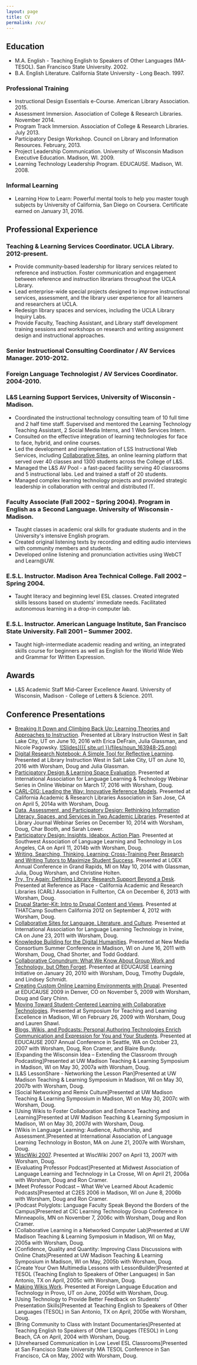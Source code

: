 ```yaml
---
layout: page
title: CV
permalink: /cv/
---
```


## Education

* M.A. English - Teaching English to Speakers of Other Languages (MA-TESOL). San Francisco State University. 2002.
* B.A. English Literature. California State University - Long Beach. 1997.

### Professional Training

* Instructional Design Essentials e-Course. American Library Association. 2015.
* Assessment Immersion. Association of College & Research Libraries. November 2014.
* Program Track Immersion. Association of College & Research Libraries. July 2013.
* Participatory Design Workshop. Council on Library and Information Resources. February, 2013.
* Project Leadership Communication. University of Wisconsin Madison Executive Education. Madison, WI. 2009.
* Learning Technology Leadership Program. EDUCAUSE. Madison, WI. 2008.

### Informal Learning

* Learning How to Learn: Powerful mental tools to help you master tough subjects by University of California, San Diego on Coursera. Certificate earned on January 31, 2016.


## Professional Experience

### Teaching & Learning Services Coordinator. UCLA Library. 2012-present.

* Provide community-based leadership for library services related to reference and instruction. Foster communication and engagement between reference and instruction librarians throughout the UCLA Library.
* Lead enterprise-wide special projects designed to improve instructional services, assessment, and the library user experience for all learners and researchers at UCLA.
* Redesign library spaces and services, including the UCLA Library Inquiry Labs.
* Provide Faculty, Teaching Assistant, and Library staff development training sessions and workshops on research and writing assignment design and instructional approaches.

<!-- space design, faculty and TA development, library staff development/workshops, website redesign, Strategic Planning, teaching, outreach and FYE, online learning, -->

### Senior Instructional Consulting Coordinator / AV Services Manager. 2010-2012.

### Foreign Language Technologist / AV Services Coordinator. 2004-2010.

### L&S Learning Support Services, University of Wisconsin - Madison.

* Coordinated the instructional technology consulting team of 10 full time and 2 half time staff. Supervised and mentored the Learning Technology Teaching Assistant, 2 Social Media Interns, and 1 Web Services Intern.
* Consulted on the effective integration of learning technologies for face to face, hybrid, and online courses.
* Led the development and implementation of LSS Instructional Web Services, including [Collaborative Sites](http://news.ls.wisc.edu/announcements/collaborative-sites-taking-off-in-ls-courses/), an online learning platform that served over 40 classes and 1300 students across the College of L&S.
* Managed the L&S AV Pool - a fast-paced facility serving 40 classrooms and 5 instructional labs. Led and trained a staff of 20 students.
* Managed complex learning technology projects and provided strategic leadership in collaboration with central and distributed IT.


### Faculty Associate (Fall 2002 – Spring 2004). Program in English as a Second Language. University of Wisconsin - Madison. 

* Taught classes in academic oral skills for graduate students and in the University's intensive English program.
* Created original listening texts by recording and editing audio interviews with community members and students.
* Developed online listening and pronunciation activities using WebCT and Learn@UW.

### E.S.L. Instructor. Madison Area Technical College. Fall 2002 – Spring 2004.

* Taught literacy and beginning level ESL classes. Created integrated skills lessons based on students' immediate needs. Facilitated autonomous learning in a drop-in computer lab.

### E.S.L. Instructor. American Language Institute, San Francisco State University. Fall 2001 – Summer 2002.

* Taught high-intermediate academic reading and writing, an integrated skills course for beginners as well as English for the World Wide Web and Grammar for Written Expression.

## Awards

* L&S Academic Staff Mid-Career Excellence Award. University of Wisconsin, Madison - College of Letters & Science. 2011.

## Conference Presentations 

* [Breaking It Down and Climbing Back Up: Learning Theories and Approaches to Instruction](http://liw16.sched.org/event/5yjR/breaking-it-down-and-climbing-back-up-learning-theories-and-approaches-to-instruction). Presented at Library Instruction West in Salt Lake City, UT on June 10, 2016 with Erica DeFrain, Julia Glassman, and Nicole Pagowsky. [![Slides]({{ site.url }}/files/noun_163948-25.png)](http://google.com)
* [Digital Research Notebook: A Simple Tool for Reflective Learning](http://liw16.sched.org/event/5yk8/short-sessions-guided-adventures-in-team-hiking-collaborations-between-librarians-and-writing-program-faculty-to-flip-the-one-shot-library-workshop-digital-research-notebook-a-simple-tool-for-reflective-learning-at-scale). Presented at Library Instruction West in Salt Lake City, UT on June 10, 2016 with Worsham, Doug and Julia Glassman.
* [Participatory Design & Learning Space Evaluation](http://www.iallt.org/page-1843136). Presented at International Association for Language Learning & Technology Webinar Series in Online Webinar on March 17, 2016 with Worsham, Doug.
* [CARL-DIG: Leading the Way: Innovative Reference Models](http://carl-conference.org/sessions/153). Presented at California Academic & Research Libraries Association in San Jose, CA on April 5, 2014a with Worsham, Doug.
* [Data, Assessment, and Participatory Design: Rethinking Information Literacy, Spaces, and Services in Two Academic Libraries](http://lj.libraryjournal.com/2014/11/webcasts/data-assessment-and-participatory-design-rethinking-information-literacy-spaces-and-services-in-two-academic-libraries/). Presented at Library Journal Webinar Series on December 10, 2014 with Worsham, Doug, Char Booth, and Sarah Lower.
* [Participatory Design: Insights, Ideabox, Action Plan](https://sites.google.com/site/swallt2014/home/conference-schedule). Presented at Southwest Association of Language Learning and Technology in Los Angeles, CA on April 11, 2014b with Worsham, Doug.
* [Writing, Searching, Thinking, Learning: Cross-Training Peer Research and Writing Tutors to Maximize Student Success](http://www.loexconference.org/sessions.html). Presented at LOEX Annual Conference in Grand Rapids, MI on May 10, 2014 with Glassman, Julia, Doug Worsham, and Christine Holten.
* [Try, Try Again: Defining Library Research Support Beyond a Desk](http://carl-acrl.org/ig/carldigs/referenceasplace.html). Presented at Reference as Place - California Academic and Research Libraries (CARL) Association in Fullterton, CA on December 6, 2013 with Worsham, Doug.
* [Drupal Starter-Kit: Intro to Drupal Content and Views](http://socal2012.thatcamp.org/workshops/). Presented at THATCamp Southern California 2012 on September 4, 2012 with Worsham, Doug.
* [Collaborative Sites for Language, Literature, and Culture](https://www.iallt.org/thursday_june_23). Presented at International Association for Language Learning Technology in Irvine, CA on June 23, 2011 with Worsham, Doug.
* [Knowledge Building for the Digital Humanities](http://www.nmc.org/pdf/2011/2011_NMC_Summer_Conference_Program.pdf). Presented at New Media Consortium Summer Conference in Madison, WI on June 16, 2011 with Worsham, Doug, Chad Shorter, and Todd Goddard.
* [Collaborative Conundrum: What We Know About Group Work and Technology, but Often Forget](http://net.educause.edu/ELI10/Program/1022371?PRODUCT_CODE=ELI10/SESS12). Presented at EDUCAUSE Learning Initiative on January 20, 2010 with Worsham, Doug, Timothy Dugdale, and Lindsey Schmidt.
* [Creating Custom Online Learning Environments with Drupal](http://www.educause.edu/annual-conference/2009/creating-custom-online-learning-environments-drupal). Presented at EDUCAUSE 2009 in Denver, CO on November 5, 2009 with Worsham, Doug and Gary Chinn.
* [Moving Toward Student-Centered Learning with Collaborative Technologies](http://www.minds.wisconsin.edu/handle/1793/35054?show=full). Presented at Symposium for Teaching and Learning Excellence in Madison, WI on February 26, 2009 with Worsham, Doug and Lauren Shawl.
* [Blogs, Wikis, and Podcasts: Personal Authoring Technologies Enrich Communication and Expression for You and Your Students](http://www.educause.edu/annual-conference/2007/seminar-03f-blogs-wikis-and-podcasts-personal-authoring-technologies-enrich-communication-and-expressi). Presented at EDUCAUSE 2007 Annual Conference in Seattle, WA on October 23, 2007 with Worsham, Doug, Ron Cramer, and Blaire Bundy.
* [Expanding the Wisconsin Idea – Extending the Classroom through Podcasting]Presented at UW Madison Teaching & Learning Symposium in Madison, WI on May 30, 2007a with Worsham, Doug.
* [L&S LessonShare - Networking the Lesson Plan]Presented at UW Madison Teaching & Learning Symposium in Madison, WI on May 30, 2007b with Worsham, Doug.
* [Social Networking and Remix Culture]Presented at UW Madison Teaching & Learning Symposium in Madison, WI on May 30, 2007c with Worsham, Doug.
* [Using Wikis to Foster Collaboration and Enhance Teaching and Learning]Presented at UW Madison Teaching & Learning Symposium in Madison, WI on May 30, 2007d with Worsham, Doug.
* [Wikis in Language Learning: Audience, Authorship, and Assessment.]Presented at International Association of Language Learning Technology in Boston, MA on June 21, 2007e with Worsham, Doug.
* [WiscWiki 2007](https://wiscwikis.wikispaces.com/WiscWiki2007). Presented at WiscWiki 2007 on April 13, 2007f with Worsham, Doug.
* [Evaluating Professor Podcast]Presented at Midwest Association of Language Learning and Technology in La Crosse, WI on April 21, 2006a with Worsham, Doug and Ron Cramer.
* [Meet Professor Podcast – What We’ve Learned About Academic Podcasts]Presented at C2ES 2006 in Madison, WI on June 8, 2006b with Worsham, Doug and Ron Cramer.
* [Podcast Polyglots: Language Faculty Speak Beyond the Borders of the Campus]Presented at CIC Learning Technology Group Conference in Minneapolis, MN on November 7, 2006c with Worsham, Doug and Ron Cramer.
* [Collaborative Learning in a Networked Computer Lab]Presented at UW Madison Teaching & Learning Symposium in Madison, WI on May, 2005a with Worsham, Doug.
* [Confidence, Quality and Quantity: Improving Class Discussions with Online Chats]Presented at UW Madison Teaching & Learning Symposium in Madison, WI on May, 2005b with Worsham, Doug.
* [Create Your Own Multimedia Lessons with LessonBuilder]Presented at TESOL (Teaching English to Speakers of Other Languages) in San Antonio, TX on April, 2005c with Worsham, Doug.
* [Making Wikis Work](http://fleat5.byu.edu/_files/17Worsham.pdf). Presented at Foreign Language Education and Technology in Provo, UT on June, 2005d with Worsham, Doug.
* [Using Technology to Provide Better Feedback on Students’ Presentation Skills]Presented at Teaching English to Speakers of Other Languages (TESOL) in San Antonio, TX on April, 2005e with Worsham, Doug.
* [Bring Community to Class with Instant Documentaries]Presented at Teaching English to Speakers of Other Languages (TESOL) in Long Beach, CA on April, 2004 with Worsham, Doug.
* [Unrehearsed Communication in Low Level ESL Classrooms]Presented at San Francisco State University MA TESOL Conference in San Francisco, CA on May, 2002 with Worsham, Doug.

